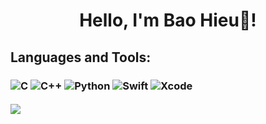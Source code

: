 <h1 align="center">Hello, I'm Bao Hieu👋!</h1> 

<h2 align="left">Languages and Tools:</h2>

<h3>
  
![C](https://img.shields.io/badge/c-%2300599C.svg?style=for-the-badge&logo=c&logoColor=white)
![C++](https://img.shields.io/badge/c++-%2300599C.svg?style=for-the-badge&logo=c%2B%2B&logoColor=white)
![Python](https://img.shields.io/badge/python-3670A0?style=for-the-badge&logo=python&logoColor=ffdd54)
![Swift](https://img.shields.io/badge/swift-F54A2A?style=for-the-badge&logo=swift&logoColor=white)
![Xcode](https://img.shields.io/badge/Xcode-007ACC?style=for-the-badge&logo=Xcode&logoColor=white)
</h3>

<h4>
<img align="center" src="https://github-readme-streak-stats.herokuapp.com/?user=baohieu1910&bg_color=0e0e0e&hide_border=true"/>
</h4>
